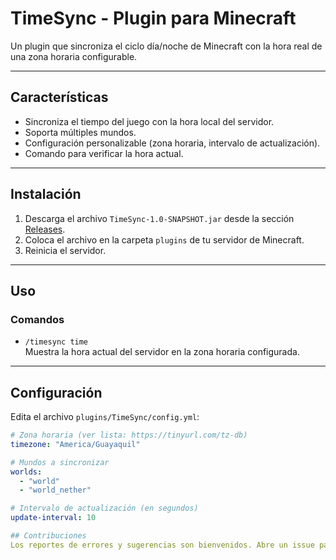 # TimeSync - Plugin para Minecraft

Un plugin que sincroniza el ciclo día/noche de Minecraft con la hora real de una zona horaria configurable.

---

## Características
- Sincroniza el tiempo del juego con la hora local del servidor.
- Soporta múltiples mundos.
- Configuración personalizable (zona horaria, intervalo de actualización).
- Comando para verificar la hora actual.

---

## Instalación
1. Descarga el archivo `TimeSync-1.0-SNAPSHOT.jar` desde la sección [Releases](https://github.com/EnriqueCazun/TimeSync/releases/tag/1.0).
2. Coloca el archivo en la carpeta `plugins` de tu servidor de Minecraft.
3. Reinicia el servidor.

---

## Uso
### Comandos
- `/timesync time`  
  Muestra la hora actual del servidor en la zona horaria configurada.

---

## Configuración
Edita el archivo `plugins/TimeSync/config.yml`:

```yaml
# Zona horaria (ver lista: https://tinyurl.com/tz-db)
timezone: "America/Guayaquil"

# Mundos a sincronizar
worlds:
  - "world"
  - "world_nether"

# Intervalo de actualización (en segundos)
update-interval: 10

## Contribuciones
Los reportes de errores y sugerencias son bienvenidos. Abre un issue para discutir cambios.
